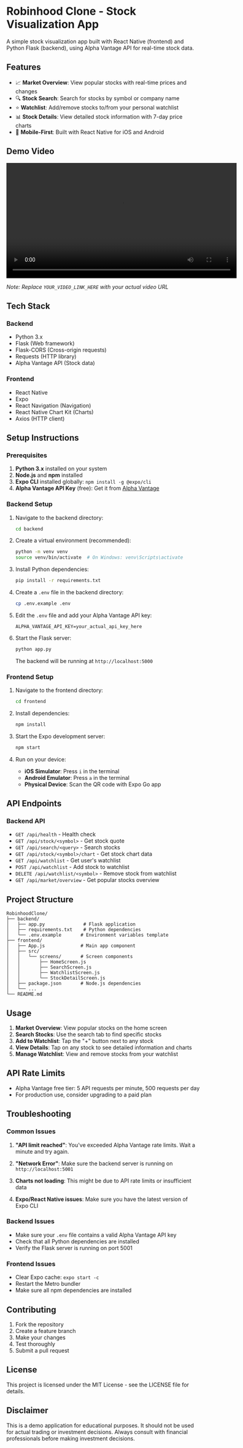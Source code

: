 # Robinhood Clone - Stock Visualization App

A simple stock visualization app built with React Native (frontend) and Python Flask (backend), using Alpha Vantage API for real-time stock data.

## Features

- 📈 **Market Overview**: View popular stocks with real-time prices and changes
- 🔍 **Stock Search**: Search for stocks by symbol or company name
- ⭐ **Watchlist**: Add/remove stocks to/from your personal watchlist
- 📊 **Stock Details**: View detailed stock information with 7-day price charts
- 📱 **Mobile-First**: Built with React Native for iOS and Android

## Demo Video

<video width="600" controls>
  <source src="YOUR_VIDEO_LINK_HERE" type="video/mp4">
  Your browser does not support the video tag.
</video>

*Note: Replace `YOUR_VIDEO_LINK_HERE` with your actual video URL*

## Tech Stack

### Backend
- Python 3.x
- Flask (Web framework)
- Flask-CORS (Cross-origin requests)
- Requests (HTTP library)
- Alpha Vantage API (Stock data)

### Frontend
- React Native
- Expo
- React Navigation (Navigation)
- React Native Chart Kit (Charts)
- Axios (HTTP client)

## Setup Instructions

### Prerequisites

1. **Python 3.x** installed on your system
2. **Node.js** and **npm** installed
3. **Expo CLI** installed globally: `npm install -g @expo/cli`
4. **Alpha Vantage API Key** (free): Get it from [Alpha Vantage](https://www.alphavantage.co/support/#api-key)

### Backend Setup

1. Navigate to the backend directory:
   ```bash
   cd backend
   ```

2. Create a virtual environment (recommended):
   ```bash
   python -m venv venv
   source venv/bin/activate  # On Windows: venv\Scripts\activate
   ```

3. Install Python dependencies:
   ```bash
   pip install -r requirements.txt
   ```

4. Create a `.env` file in the backend directory:
   ```bash
   cp .env.example .env
   ```

5. Edit the `.env` file and add your Alpha Vantage API key:
   ```
   ALPHA_VANTAGE_API_KEY=your_actual_api_key_here
   ```

6. Start the Flask server:
   ```bash
   python app.py
   ```

   The backend will be running at `http://localhost:5000`

### Frontend Setup

1. Navigate to the frontend directory:
   ```bash
   cd frontend
   ```

2. Install dependencies:
   ```bash
   npm install
   ```

3. Start the Expo development server:
   ```bash
   npm start
   ```

4. Run on your device:
   - **iOS Simulator**: Press `i` in the terminal
   - **Android Emulator**: Press `a` in the terminal
   - **Physical Device**: Scan the QR code with Expo Go app

## API Endpoints

### Backend API

- `GET /api/health` - Health check
- `GET /api/stock/<symbol>` - Get stock quote
- `GET /api/search/<query>` - Search stocks
- `GET /api/stock/<symbol>/chart` - Get stock chart data
- `GET /api/watchlist` - Get user's watchlist
- `POST /api/watchlist` - Add stock to watchlist
- `DELETE /api/watchlist/<symbol>` - Remove stock from watchlist
- `GET /api/market/overview` - Get popular stocks overview

## Project Structure

```
RobinhoodClone/
├── backend/
│   ├── app.py              # Flask application
│   ├── requirements.txt    # Python dependencies
│   └── .env.example       # Environment variables template
├── frontend/
│   ├── App.js             # Main app component
│   ├── src/
│   │   └── screens/       # Screen components
│   │       ├── HomeScreen.js
│   │       ├── SearchScreen.js
│   │       ├── WatchlistScreen.js
│   │       └── StockDetailScreen.js
│   ├── package.json       # Node.js dependencies
│   └── ...
└── README.md
```

## Usage

1. **Market Overview**: View popular stocks on the home screen
2. **Search Stocks**: Use the search tab to find specific stocks
3. **Add to Watchlist**: Tap the "+" button next to any stock
4. **View Details**: Tap on any stock to see detailed information and charts
5. **Manage Watchlist**: View and remove stocks from your watchlist

## API Rate Limits

- Alpha Vantage free tier: 5 API requests per minute, 500 requests per day
- For production use, consider upgrading to a paid plan

## Troubleshooting

### Common Issues

1. **"API limit reached"**: You've exceeded Alpha Vantage rate limits. Wait a minute and try again.

2. **"Network Error"**: Make sure the backend server is running on `http://localhost:5001`

3. **Charts not loading**: This might be due to API rate limits or insufficient data

4. **Expo/React Native issues**: Make sure you have the latest version of Expo CLI

### Backend Issues

- Make sure your `.env` file contains a valid Alpha Vantage API key
- Check that all Python dependencies are installed
- Verify the Flask server is running on port 5001

### Frontend Issues

- Clear Expo cache: `expo start -c`
- Restart the Metro bundler
- Make sure all npm dependencies are installed

## Contributing

1. Fork the repository
2. Create a feature branch
3. Make your changes
4. Test thoroughly
5. Submit a pull request

## License

This project is licensed under the MIT License - see the LICENSE file for details.

## Disclaimer

This is a demo application for educational purposes. It should not be used for actual trading or investment decisions. Always consult with financial professionals before making investment decisions.